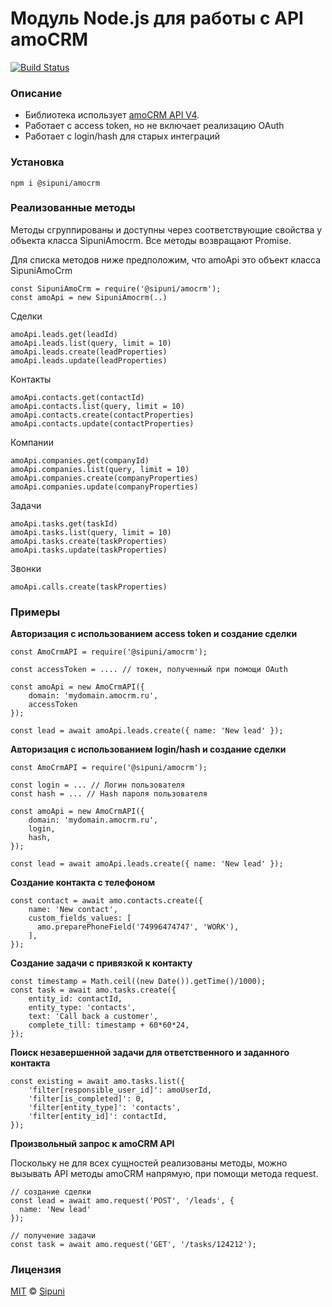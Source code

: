 # Модуль Node.js для работы с API amoCRM

[![Build Status](https://travis-ci.org/sipuni/node-amocrm.svg?branch=main)](https://travis-ci.org/sipuni/node-amocrm)

### Описание

* Библиотека использует [amoCRM API V4](https://www.amocrm.ru/developers/content/crm_platform/platform-abilities). 
* Работает с access token, но не включает реализацию OAuth
* Работает с login/hash для старых интеграций

### Установка
```
npm i @sipuni/amocrm
```

### Реализованные методы

Методы сгруппированы и доступны через соответствующие свойства у объекта класса SipuniAmocrm.
Все методы возвращают Promise.

Для списка методов ниже предположим, что amoApi это объект класса SipuniAmoCrm
```ecmascript 6
const SipuniAmoCrm = require('@sipuni/amocrm');
const amoApi = new SipuniAmocrm(..)
```

Сделки
```ecmascript 6
amoApi.leads.get(leadId)
amoApi.leads.list(query, limit = 10)
amoApi.leads.create(leadProperties)
amoApi.leads.update(leadProperties)
```

Контакты
```ecmascript 6
amoApi.contacts.get(contactId)
amoApi.contacts.list(query, limit = 10)
amoApi.contacts.create(contactProperties)
amoApi.contacts.update(contactProperties)
```

Компании
```ecmascript 6
amoApi.companies.get(companyId)
amoApi.companies.list(query, limit = 10)
amoApi.companies.create(companyProperties)
amoApi.companies.update(companyProperties)
```

Задачи
```ecmascript 6
amoApi.tasks.get(taskId)
amoApi.tasks.list(query, limit = 10)
amoApi.tasks.create(taskProperties)
amoApi.tasks.update(taskProperties)
```

Звонки
```ecmascript 6
amoApi.calls.create(taskProperties)
```

### Примеры

**Авторизация с использованием access token и создание сделки**
```ecmascript 6
const AmoCrmAPI = require('@sipuni/amocrm');

const accessToken = .... // токен, полученный при помощи OAuth

const amoApi = new AmoCrmAPI({
    domain: 'mydomain.amocrm.ru', 
    accessToken
});

const lead = await amoApi.leads.create({ name: 'New lead' });
```

**Авторизация с использованием login/hash и создание сделки**
```ecmascript 6
const AmoCrmAPI = require('@sipuni/amocrm');

const login = ... // Логин пользователя
const hash = ... // Hash пароля пользователя 

const amoApi = new AmoCrmAPI({
    domain: 'mydomain.amocrm.ru', 
    login,
    hash,
});

const lead = await amoApi.leads.create({ name: 'New lead' });
```

**Создание контакта с телефоном**
```ecmascript 6
const contact = await amo.contacts.create({
    name: 'New contact',
    custom_fields_values: [
      amo.preparePhoneField('74996474747', 'WORK'),
    ],
});
```

**Создание задачи с привязкой к контакту**
```ecmascript 6
const timestamp = Math.ceil((new Date()).getTime()/1000);
const task = await amo.tasks.create({
    entity_id: contactId,
    entity_type: 'contacts',
    text: 'Call back a customer',
    complete_till: timestamp + 60*60*24,
});
```

**Поиск незавершенной задачи для ответственного и заданного контакта**
```ecmascript 6
const existing = await amo.tasks.list({
    'filter[responsible_user_id]': amoUserId,
    'filter[is_completed]': 0,
    'filter[entity_type]': 'contacts',
    'filter[entity_id]': contactId,
});
```

**Произвольный запрос к amoCRM API**

Поскольку не для всех сущностей реализованы методы, можно вызывать API методы amoCRM напрямую, при 
помощи метода request.
```ecmascript 6
// создание сделки
const lead = await amo.request('POST', '/leads', {
  name: 'New lead'
});

// получение задачи
const task = await amo.request('GET', '/tasks/124212');
```

### Лицензия

[MIT](https://ru.wikipedia.org/wiki/%D0%9B%D0%B8%D1%86%D0%B5%D0%BD%D0%B7%D0%B8%D1%8F_MIT) © [Sipuni](http://sipuni.com)